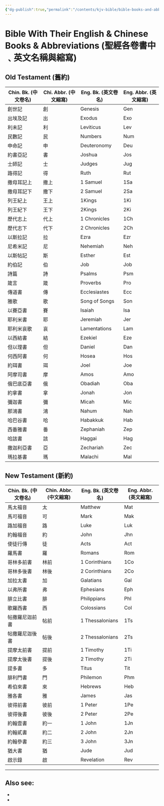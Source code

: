 ```yaml
---
{"dg-publish":true,"permalink":"/contents/kjv-bible/bible-books-and-abbreviations/","noteIcon":"","created":"2025-07-21T16:55:25.052+08:00"}
---
```


# Bible With Their English & Chinese Books & Abbreviations (聖經各卷書中﹑英文名稱與縮寫)

## Old Testament (舊約)

| Chin. Bk. (中文卷名) | Chi. Abbr. (中文縮寫) | Eng. Bk. (英文卷名) | Eng. Abbr. (英文縮寫) |
| ---------------- | ----------------- | --------------- | ----------------- |
| 創世記              | 創                 | Genesis         | Gen               |
| 出埃及記             | 出                 | Exodus          | Exo               |
| 利未記              | 利                 | Leviticus       | Lev               |
| 民數記              | 民                 | Numbers         | Num               |
| 申命記              | 申                 | Deuteronomy     | Deu               |
| 約書亞記             | 書                 | Joshua          | Jos               |
| 士師記              | 士                 | Judges          | Jug               |
| 路得記              | 得                 | Ruth            | Rut               |
| 撒母耳記上            | 撒上                | 1 Samuel        | 1Sa               |
| 撒母耳記下            | 撒下                | 2 Samuel        | 2Sa               |
| 列王紀上             | 王上                | 1Kings          | 1Ki               |
| 列王紀下             | 王下                | 2Kings          | 2Ki               |
| 歷代志上             | 代上                | 1 Chronicles    | 1Ch               |
| 歷代志下             | 代下                | 2 Chronicles    | 2Ch               |
| 以斯拉記             | 拉                 | Ezra            | Ezr               |
| 尼希米記             | 尼                 | Nehemiah        | Neh               |
| 以斯帖記             | 斯                 | Esther          | Est               |
| 約伯記              | 伯                 | Job             | Job               |
| 詩篇               | 詩                 | Psalms          | Psm               |
| 箴言               | 箴                 | Proverbs        | Pro               |
| 傳道書              | 傳                 | Ecclesiastes    | Ecc               |
| 雅歌               | 歌                 | Song of Songs   | Son               |
| 以賽亞書             | 賽                 | Isaiah          | Isa               |
| 耶利米書             | 耶                 | Jeremiah        | Jer               |
| 耶利米哀歌            | 哀                 | Lamentations    | Lam               |
| 以西結書             | 結                 | Ezekiel         | Eze               |
| 但以理書             | 但                 | Daniel          | Dan               |
| 何西阿書             | 何                 | Hosea           | Hos               |
| 約珥書              | 珥                 | Joel            | Joe               |
| 阿摩司書             | 摩                 | Amos            | Amo               |
| 俄巴底亞書            | 俄                 | Obadiah         | Oba               |
| 約拿書              | 拿                 | Jonah           | Jon               |
| 彌迦書              | 彌                 | Micah           | Mic               |
| 那鴻書              | 鴻                 | Nahum           | Nah               |
| 哈巴谷書             | 哈                 | Habakkuk        | Hab               |
| 西番雅書             | 番                 | Zephaniah       | Zep               |
| 哈該書              | 該                 | Haggai          | Hag               |
| 撒迦利亞書            | 亞                 | Zechariah       | Zec               |
| 瑪拉基書             | 瑪                 | Malachi         | Mal               |

## New Testament (新約)

| Chin. Bk. (中文卷名) | Chin. Abbr. (中文縮寫) | Eng. Bk. (英文卷名) | Eng. Abbr. (英文縮寫) |
| ---------------- | ------------------ | --------------- | ----------------- |
| 馬太福音             | 太                  | Matthew         | Mat               |
| 馬可福音             | 可                  | Mark            | Mak               |
| 路加福音             | 路                  | Luke            | Luk               |
| 約翰福音             | 約                  | John            | Jhn               |
| 使徒行傳             | 徒                  | Acts            | Act               |
| 羅馬書              | 羅                  | Romans          | Rom               |
| 哥林多前書            | 林前                 | 1 Corinthians   | 1Co               |
| 哥林多後書            | 林後                 | 2 Corinthians   | 2Co               |
| 加拉太書             | 加                  | Galatians       | Gal               |
| 以弗所書             | 弗                  | Ephesians       | Eph               |
| 腓立比書             | 腓                  | Philippians     | Phl               |
| 歌羅西書             | 西                  | Colossians      | Col               |
| 帖撒羅尼迦前書          | 帖前                 | 1 Thessalonians | 1Ts               |
| 帖撒羅尼迦後書          | 帖後                 | 2 Thessalonians | 2Ts               |
| 提摩太前書            | 提前                 | 1 Timothy       | 1Ti               |
| 提摩太後書            | 提後                 | 2 Timothy       | 2Ti               |
| 提多書              | 多                  | Titus           | Tit               |
| 腓利門書             | 門                  | Philemon        | Phm               |
| 希伯來書             | 來                  | Hebrews         | Heb               |
| 雅各書              | 雅                  | James           | Jas               |
| 彼得前書             | 彼前                 | 1 Peter         | 1Pe               |
| 彼得後書             | 彼後                 | 2 Peter         | 2Pe               |
| 約翰壹書             | 約一                 | 1 John          | 1Jn               |
| 約翰貳書             | 約二                 | 2 John          | 2Jn               |
| 約翰參書             | 約三                 | 3 John          | 3Jn               |
| 猶大書              | 猶                  | Jude            | Jud               |
| 啟示錄              | 啟                  | Revelation      | Rev               |


<script> var refTagger = { settings: { bibleVersion: 'KJV', tooltipStyle: 'dark' } }; (function(d, t) { var n=d.querySelector('[nonce]'); refTagger.settings.nonce = n && (n.nonce||n.getAttribute('nonce')); var g = d.createElement(t), s = d.getElementsByTagName(t)[0]; g.src = 'https://api.reftagger.com/v2/RefTagger.js'; g.nonce = refTagger.settings.nonce; s.parentNode.insertBefore(g, s); }(document, 'script')); </script>

---
Also see:
- 
- 
- 